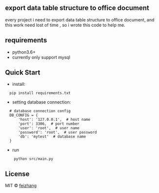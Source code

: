 ## export data table structure to office document
   every project i need to export data table structure to office document,
   and this work need lost of time , so i wrote this code to help me.
## requirements
   * python3.6+
   * currently only support mysql
 
## Quick Start
    
  * install:
    
  ```
    pip install requirements.txt
  ```
  * setting database connection:
  ```
    # database connection config
    DB_CONFIG = {
        'host': '127.0.0.1',  # host name
        'port': 3306,  # port number
        'user': 'root',  # user name
        'password': 'root',  # user password
        'db': 'mytest'  # database name
    }
  ```
  * run
  ```
      python src/main.py   
  ```
## License
   MIT © [feizhang](https://github.com/feizhang365) 
